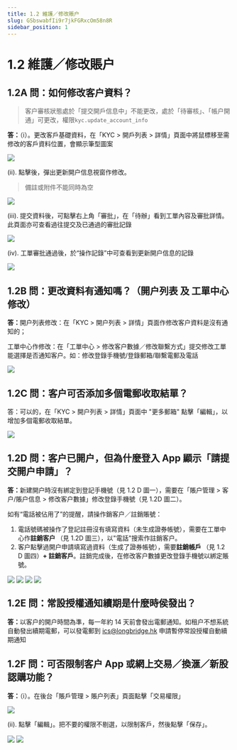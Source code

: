 ```yaml
---
title: 1.2 維護／修改賬户
slug: GSbswabfIi9r7jkFGRxcOm58n8R
sidebar_position: 1
---
```



# 1.2 維護／修改賬户

## 1.2A 問：如何修改客户資料？

> 客户審核狀態處於「提交開戶信息中」不能更改，處於「待審核」、「帳户開通」可更改，權限`kyc.update_account_info`

<b>答：</b>（i）。更改客戶基礎資料，在「KYC &gt; 開戶列表 &gt; 詳情」頁面中將鼠標移至需修改的客戶資料位置，會顯示筆型圖案 

<img src="/assets/RTOVbF0W7oGvMgxynh5chztDnrg.png" src-width="2504" src-height="560" align="center"/>

(ii). 點擊後，彈出更新開户信息視窗作修改。

> 備註或附件不能同時為空

<img src="/assets/WiD9bo1qoolOzsxPWcAcZpENnsg.png" src-width="2168" src-height="1114" align="center"/>

(iii). 提交資料後，可點擊右上角「審批」，在「待辦」看到工單內容及審批詳情。此頁面亦可查看過往提交及已通過的審批記錄

<img src="/assets/PQuxbz1DYo3dsgxYf8ecProknjh.png" src-width="2641" src-height="1422" align="center"/>

(iv). 工單審批通過後，於“操作記錄”中可查看到更新開户信息的記錄

<img src="/assets/NFLLbiZDvoWcYrxaB1ScRPtQnWd.png" src-width="2498" src-height="1004" align="center"/>

## 1.2B 問：更改資料有通知嗎？（開户列表 及 工單中心 修改） 

<b>答：</b>開户列表修改：在「KYC &gt; 開户列表 &gt; 詳情」頁面作修改客户資料是沒有通知的；

工單中心作修改：在「工單中心 &gt; 修改客户數據／修改聯繫方式」提交修改工單能選擇是否通知客户。如：修改登錄手機號/登錄郵箱/聯繫電郵及電話

<img src="/assets/KdRxbP4x8oYAzJxGZzscRPvanIL.png" src-width="2488" src-height="1428" align="center"/>

## 1.2C 問：客户可否添加多個電郵收取結單？

答：可以的，在「KYC &gt; 開户列表 &gt; 詳情」頁面中 "更多郵箱" 點擊「編輯」，以增加多個電郵收取結單。

<img src="/assets/EA6rb8U1Go8UE4xrYYfcQm2encb.png" src-width="2502" src-height="1192" align="center"/>

## 1.2D 問：客户已開户，但為什麼登入 App 顯示「請提交開户申請」？

<b>答：</b>新建開户時沒有綁定到登記手機號（見 1.2 D 圖一），需要在「賬户管理 &gt; 客户/賬户信息 &gt; 修改客户數據」修改登錄手機號（見 1.2D 圖二）。

如有“電話被佔用了”的提醒，請操作銷客户／註銷賬號：

1. 電話號碼被操作了登記註冊沒有填寫資料（未生成證券帳號），需要在工單中心作<b>註銷客户 </b>（見 1.2D 圖三），以"電話"搜索作註銷客户。
2. 客户點擊過開户申請填寫過資料（生成了證券帳號），需要<b>註銷帳戶 </b>（見 1.2 D 圖四）<b>+ 註銷客戶</b>。註銷完成後，在修改客户數據更改登錄手機號以綁定賬號。

<img src="/assets/MrhpbNuNhoMuILxnYZPcXPjwnrd.png" src-width="2654" src-height="1114" align="center"/>

<img src="/assets/NjXjb06RhogvbyxcccqcPcx9ngd.png" src-width="2654" src-height="1368" align="center"/>

<img src="/assets/OE6IbQklYoYlv0xThiGcAmwknRf.png" src-width="2656" src-height="1286" align="center"/>

<img src="/assets/Ix3vbN2WOoBlquxScOecBTMWnrg.png" src-width="2660" src-height="1308" align="center"/>

## 1.2E 問：常設授權通知續期是什麼時侯發出？

<b>答：</b>以客户的開户時間為準，每一年約 14 天前會發出電郵通知。如租户不想系統自動發出續期電郵，可以發電郵到 ics@longbridge.hk 申請暫停常設授權自動續期通知

## 1.2F 問：可否限制客户 App 或網上交易／換滙／新股認購功能？

<b>答：</b>（i）。在後台「賬戶管理 &gt; 賬户列表」頁面點擊「交易權限」

<img src="/assets/GwgOb8lbhom5aox2kW4cb4nAn2d.png" src-width="2854" src-height="790" align="center"/>

(ii). 點擊「編輯」。把不要的權限不剔選，以限制客戶，然後點擊「保存」。

<img src="/assets/BymBbwcSOoh65Jxql8WcTCJVntc.png" src-width="2824" src-height="1610" align="center"/>

<img src="/assets/KOu7bkwNsopj0extGS2cJ1XBndh.png" src-width="2408" src-height="1340" align="center"/>


